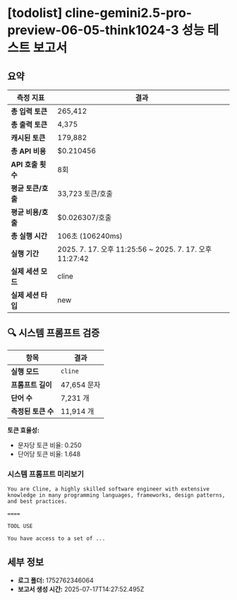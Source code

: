 # [todolist] cline-gemini2.5-pro-preview-06-05-think1024-3 성능 테스트 보고서

## 요약

| 측정 지표 | 결과 |
|---|---|
| **총 입력 토큰** | 265,412 |
| **총 출력 토큰** | 4,375 |
| **캐시된 토큰** | 179,882 |
| **총 API 비용** | $0.210456 |
| **API 호출 횟수** | 8회 |
| **평균 토큰/호출** | 33,723 토큰/호출 |
| **평균 비용/호출** | $0.026307/호출 |
| **총 실행 시간** | 106초 (106240ms) |
| **실행 기간** | 2025. 7. 17. 오후 11:25:56 ~ 2025. 7. 17. 오후 11:27:42 |
| **실제 세션 모드** | cline |
| **실제 세션 타입** | new |


## 🔍 시스템 프롬프트 검증

| 항목 | 결과 |
|---|---|
| **실행 모드** | `cline` |
| **프롬프트 길이** | 47,654 문자 |
| **단어 수** | 7,231 개 |
| **측정된 토큰 수** | 11,914 개 |

**토큰 효율성:**
- 문자당 토큰 비율: 0.250
- 단어당 토큰 비율: 1.648

### 시스템 프롬프트 미리보기
```
You are Cline, a highly skilled software engineer with extensive knowledge in many programming languages, frameworks, design patterns, and best practices.

====

TOOL USE

You have access to a set of ...
```




## 세부 정보

- **로그 폴더:** 1752762346064
- **보고서 생성 시간:** 2025-07-17T14:27:52.495Z

